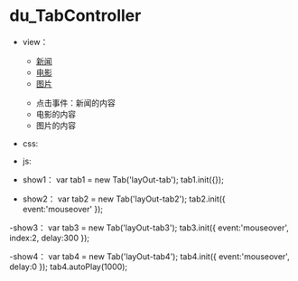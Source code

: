 # du_TabController

- view：

    <div id="layOut-tab" class="tab">
        <ul class="tab-nav clearFix">
            <li class="active"><a href="javascript:;">新闻</a></li>
            <li><a href="javascript:;">电影</a></li>
            <li><a href="javascript:;">图片</a></li>
        </ul>
        <ul class="tab-con">
            <li class="active"><div>点击事件：新闻的内容</div></li>
            <li><div>电影的内容</div></li>
            <li><div>图片的内容</div></li>
        </ul>
    </div>

- css:
    <link rel="stylesheet" href="css/reset.css"/>
    <link rel="stylesheet" href="css/du_TabController.css"/>


- js:
    <script src="js/du_TabController.js"></script>

- show1：
    var tab1 = new Tab('layOut-tab');
    tab1.init({});

- show2：
    var tab2 = new Tab('layOut-tab2');
    tab2.init({
        event:'mouseover'
    });

-show3：
    var tab3 = new Tab('layOut-tab3');
    tab3.init({
        event:'mouseover',
        index:2,
        delay:300
    });

-show4：
    var tab4 = new Tab('layOut-tab4');
    tab4.init({
        event:'mouseover',
        delay:0
    });
    tab4.autoPlay(1000);
